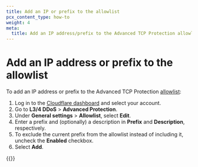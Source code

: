 ```yaml
---
title: Add an IP or prefix to the allowlist
pcx_content_type: how-to
weight: 4
meta:
  title: Add an IP address/prefix to the Advanced TCP Protection allowlist
---
```


# Add an IP address or prefix to the allowlist

To add an IP address or prefix to the Advanced TCP Protection [allowlist](/ddos-protection/advanced-ddos-systems/concepts/#allowlist):

1. Log in to the [Cloudflare dashboard](https://dash.cloudflare.com) and select your account.
2. Go to **L3/4 DDoS** > **Advanced Protection**.
3. Under **General settings** > **Allowlist**, select **Edit**.
4. Enter a prefix and (optionally) a description in **Prefix** and **Description**, respectively.
5. To exclude the current prefix from the allowlist instead of including it, uncheck the **Enabled** checkbox.
6. Select **Add**.

{{<render file="_allowlist-ip-spoofing.md">}}
